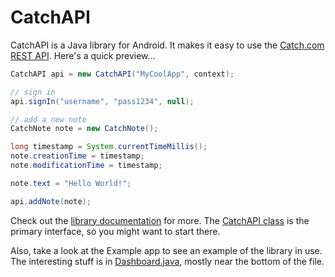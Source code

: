 # CatchAPI
CatchAPI is a Java library for Android.  It makes it easy to use the [Catch.com REST API](https://catch.com/developer/v2/).  Here's a quick preview...

```java
CatchAPI api = new CatchAPI("MyCoolApp", context);

// sign in
api.signIn("username", "pass1234", null);

// add a new note
CatchNote note = new CatchNote();

long timestamp = System.currentTimeMillis();
note.creationTime = timestamp;
note.modificationTime = timestamp;

note.text = "Hello World!";

api.addNote(note);
```

Check out the [library documentation](http://catch.github.com/android-api/Documentation/) for more.  The [CatchAPI class](http://catch.github.com/android-api/Documentation/com/catchnotes/api/CatchAPI.html) is the primary interface, so you might want to start there.

Also, take a look at the Example app to see an example of the library in use.  The interesting stuff is in [Dashboard.java](https://github.com/catch/android-api/blob/master/Example/src/com/example/CatchApiDemo/Dashboard.java), mostly near the bottom of the file.


